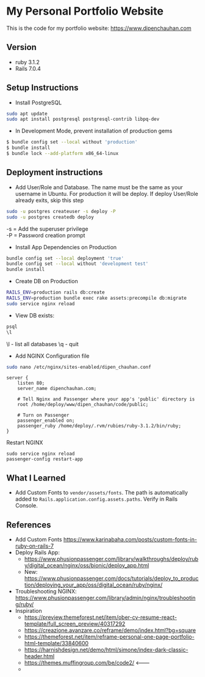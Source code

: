 # My Personal Portfolio Website

This is the code for my portfolio website: https://www.dipenchauhan.com

## Version

- ruby 3.1.2
- Rails 7.0.4

## Setup Instructions

- Install PostgreSQL

```sh
sudo apt update
sudo apt install postgresql postgresql-contrib libpq-dev
```

- In Development Mode, prevent installation of production gems

```sh
$ bundle config set --local without 'production'
$ bundle install
$ bundle lock --add-platform x86_64-linux
```

## Deployment instructions

- Add User/Role and Database. The name must be the same as your username in Ubuntu. For production it will be deploy. If deploy User/Role already exits, skip this step

```sh
sudo -u postgres createuser -s deploy -P
sudo -u postgres createdb deploy
```

-s = Add the superuser privilege<br>
-P = Password creation prompt

- Install App Dependencies on Production

```sh
bundle config set --local deployment 'true'
bundle config set --local without 'development test'
bundle install
```

- Create DB on Production

```sh
RAILS_ENV=production rails db:create
RAILS_ENV=production bundle exec rake assets:precompile db:migrate
sudo service nginx reload
```

- View DB exists:

```sh
psql
\l
```

\l - list all databases
\q - quit

- Add NGINX Configuration file

```sh
sudo nano /etc/nginx/sites-enabled/dipen_chauhan.conf
```

```
server {
    listen 80;
    server_name dipenchauhan.com;

    # Tell Nginx and Passenger where your app's 'public' directory is
    root /home/deploy/www/dipen_chauhan/code/public;

    # Turn on Passenger
    passenger_enabled on;
    passenger_ruby /home/deploy/.rvm/rubies/ruby-3.1.2/bin/ruby;
}
```

Restart NGINX

```
sudo service nginx reload
passenger-config restart-app
```

## What I Learned

- Add Custom Fonts to `vendor/assets/fonts`. The path is automatically added to `Rails.application.config.assets.paths`. Verify in Rails Console.

## References

- Add Custom Fonts
  https://www.karinabaha.com/posts/custom-fonts-in-ruby-on-rails-7
- Deploy Rails App:
  - https://www.phusionpassenger.com/library/walkthroughs/deploy/ruby/digital_ocean/nginx/oss/bionic/deploy_app.html
  - New: https://www.phusionpassenger.com/docs/tutorials/deploy_to_production/deploying_your_app/oss/digital_ocean/ruby/nginx/
- Troubleshooting NGINX: https://www.phusionpassenger.com/library/admin/nginx/troubleshooting/ruby/
- Inspiration
  - https://preview.themeforest.net/item/ober-cv-resume-react-template/full_screen_preview/40317292
  - https://creazione.avanzare.co/reframe/demo/index.html?bg=square
  - https://themeforest.net/item/reframe-personal-one-page-portfolio-html-template/33840600
  - https://harnishdesign.net/demo/html/simone/index-dark-classic-header.html
  - https://themes.muffingroup.com/be/code2/ <---
  -
